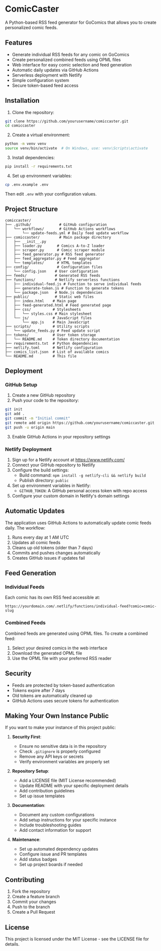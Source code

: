# ComicCaster

A Python-based RSS feed generator for GoComics that allows you to create personalized comic feeds.

## Features

- Generate individual RSS feeds for any comic on GoComics
- Create personalized combined feeds using OPML files
- Web interface for easy comic selection and feed generation
- Automatic daily updates via GitHub Actions
- Serverless deployment with Netlify
- Simple configuration system
- Secure token-based feed access

## Installation

1. Clone the repository:
```bash
git clone https://github.com/yourusername/comiccaster.git
cd comiccaster
```

2. Create a virtual environment:
```bash
python -m venv venv
source venv/bin/activate  # On Windows, use: venv\Scripts\activate
```

3. Install dependencies:
```bash
pip install -r requirements.txt
```

4. Set up environment variables:
```bash
cp .env.example .env
```
Then edit `.env` with your configuration values.

## Project Structure

```
comiccaster/
├── .github/             # GitHub configuration
│   └── workflows/       # GitHub Actions workflows
│       └── update-feeds.yml # Daily feed update workflow
├── comiccaster/         # Main package directory
│   ├── __init__.py
│   ├── loader.py       # Comics A-to-Z loader
│   ├── scraper.py      # Comic scraper module
│   ├── feed_generator.py # RSS feed generator
│   ├── feed_aggregator.py # Feed aggregator
│   └── templates/      # HTML templates
├── config/             # Configuration files
│   └── config.json    # User configuration
├── feeds/             # Generated RSS feeds
├── functions/         # Netlify serverless functions
│   ├── individual-feed.js # Function to serve individual feeds
│   ├── generate-token.js # Function to generate tokens
│   └── package.json   # Node.js dependencies
├── public/            # Static web files
│   ├── index.html    # Main page
│   ├── feed-generated.html # Feed generated page
│   ├── css/          # Stylesheets
│   │   └── styles.css # Main stylesheet
│   └── js/           # JavaScript files
│       └── app.js    # Main JavaScript
├── scripts/          # Utility scripts
│   └── update_feeds.py # Feed update script
├── tokens/           # User token storage
│   └── README.md     # Token directory documentation
├── requirements.txt  # Python dependencies
├── netlify.toml      # Netlify configuration
├── comics_list.json  # List of available comics
└── README.md         # This file
```

## Deployment

### GitHub Setup

1. Create a new GitHub repository
2. Push your code to the repository:
```bash
git init
git add .
git commit -m "Initial commit"
git remote add origin https://github.com/yourusername/comiccaster.git
git push -u origin main
```

3. Enable GitHub Actions in your repository settings

### Netlify Deployment

1. Sign up for a Netlify account at https://www.netlify.com/
2. Connect your GitHub repository to Netlify
3. Configure the build settings:
   - Build command: `npm install -g netlify-cli && netlify build`
   - Publish directory: `public`
4. Set up environment variables in Netlify:
   - `GITHUB_TOKEN`: A GitHub personal access token with repo access
5. Configure your custom domain in Netlify's domain settings

## Automatic Updates

The application uses GitHub Actions to automatically update comic feeds daily. The workflow:

1. Runs every day at 1 AM UTC
2. Updates all comic feeds
3. Cleans up old tokens (older than 7 days)
4. Commits and pushes changes automatically
5. Creates GitHub issues if updates fail

## Feed Generation

### Individual Feeds

Each comic has its own RSS feed accessible at:
```
https://yourdomain.com/.netlify/functions/individual-feed?comic=comic-slug
```

### Combined Feeds

Combined feeds are generated using OPML files. To create a combined feed:

1. Select your desired comics in the web interface
2. Download the generated OPML file
3. Use the OPML file with your preferred RSS reader

## Security

- Feeds are protected by token-based authentication
- Tokens expire after 7 days
- Old tokens are automatically cleaned up
- GitHub Actions uses secure tokens for authentication

## Making Your Own Instance Public

If you want to make your instance of this project public:

1. **Security First**:
   - Ensure no sensitive data is in the repository
   - Check `.gitignore` is properly configured
   - Remove any API keys or secrets
   - Verify environment variables are properly set

2. **Repository Setup**:
   - Add a LICENSE file (MIT License recommended)
   - Update README with your specific deployment details
   - Add contribution guidelines
   - Set up issue templates

3. **Documentation**:
   - Document any custom configurations
   - Add setup instructions for your specific instance
   - Include troubleshooting guides
   - Add contact information for support

4. **Maintenance**:
   - Set up automated dependency updates
   - Configure issue and PR templates
   - Add status badges
   - Set up project boards if needed

## Contributing

1. Fork the repository
2. Create a feature branch
3. Commit your changes
4. Push to the branch
5. Create a Pull Request

## License

This project is licensed under the MIT License - see the LICENSE file for details. 